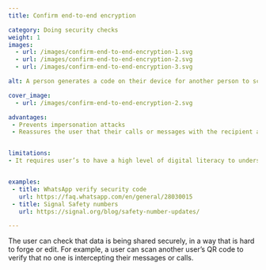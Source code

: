 ```yaml
---
title: Confirm end-to-end encryption

category: Doing security checks
weight: 1
images:
  - url: /images/confirm-end-to-end-encryption-1.svg
  - url: /images/confirm-end-to-end-encryption-2.svg
  - url: /images/confirm-end-to-end-encryption-3.svg

alt: A person generates a code on their device for another person to scan.

cover_image:
  - url: /images/confirm-end-to-end-encryption-2.svg

advantages:
 - Prevents impersonation attacks
 - Reassures the user that their calls or messages with the recipient are private


limitations:
- It requires user’s to have a high level of digital literacy to understand why they should check encryption in the first place


examples:
 - title: WhatsApp verify security code
   url: https://faq.whatsapp.com/en/general/28030015
 - title: Signal Safety numbers
   url: https://signal.org/blog/safety-number-updates/

---
```


The user can check that data is being shared securely, in a way that is hard to forge or edit. For example, a user can scan another user’s QR code to verify that no one is intercepting their messages or calls.
